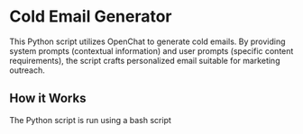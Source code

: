 # Cold Email Generator

This Python script utilizes OpenChat to generate cold emails. By providing system prompts (contextual information) and user prompts (specific content requirements), the script crafts personalized email suitable for marketing outreach.

## How it Works

The Python script is run using a bash script
